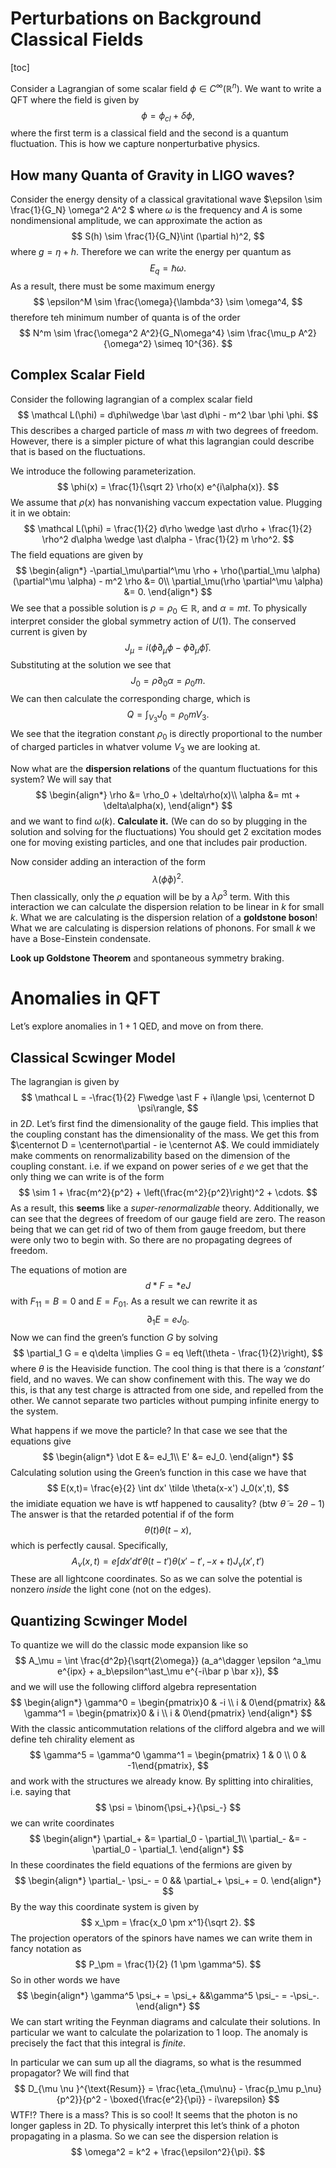 # Perturbations on Background Classical Fields

[toc]

Consider a Lagrangian of some scalar field $\phi \in C^\infty(\mathbb R^n)$. We want to write a QFT where the field is given by 
$$
\phi = \phi_{cl} + \delta \phi,
$$
where the first term is a classical field and the second is a quantum fluctuation. This is how we capture nonperturbative physics. 



## How many Quanta of Gravity in LIGO waves?

Consider the energy density of a classical gravitational wave $\epsilon \sim \frac{1}{G_N} \omega^2 A^2 $ where $\omega$ is the frequency and $A$ is some nondimensional amplitude, we can approximate the action as
$$
S(h) \sim \frac{1}{G_N}\int  (\partial h)^2,
$$
where $g = \eta + h$. Therefore we can write the energy per quantum as
$$
E_q = \hbar \omega.
$$
As a result, there must be some maximum energy
$$
\epsilon^M \sim \frac{\omega}{\lambda^3} \sim \omega^4,
$$
therefore teh minimum number of quanta is of the order
$$
N^m \sim \frac{\omega^2 A^2}{G_N\omega^4} \sim \frac{\mu_p A^2}{\omega^2} \simeq 10^{36}.
$$


## Complex Scalar Field

Consider the following lagrangian of a complex scalar field
$$
\mathcal L(\phi) = d\phi\wedge \bar \ast d\phi - m^2 \bar \phi \phi.
$$
This describes a charged particle of mass $m$ with two degrees of freedom. However, there is a simpler picture of what this lagrangian could describe that is based on the fluctuations. 

We introduce the following parameterization.
$$
\phi(x) = \frac{1}{\sqrt 2} \rho(x) e^{i\alpha(x)}.
$$
 We assume that $\rho(x)$ has nonvanishing vaccum expectation value. Plugging it in we obtain:
$$
\mathcal L(\phi) = \frac{1}{2} d\rho \wedge \ast d\rho + \frac{1}{2} \rho^2 d\alpha \wedge \ast d\alpha - \frac{1}{2} m \rho^2.
$$
The field equations are given by
$$
\begin{align*}
-\partial_\mu\partial^\mu \rho + \rho(\partial_\mu \alpha)(\partial^\mu \alpha) - m^2 \rho &= 0\\
\partial_\mu(\rho \partial^\mu \alpha) &= 0.
\end{align*}
$$
We see that a possible solution is $\rho = \rho_0 \in \mathbb R$, and $\alpha = mt$. To physically interpret consider the global symmetry action of $U(1)$. The conserved current is given by
$$
J_\mu = i(\bar \phi \partial_\mu \phi - \phi \partial_\mu \bar \phi).
$$
Substituting at the solution we see that
$$
J_0 = \rho \partial_0 \alpha = \rho_0 m.
$$
We can then calculate the corresponding charge, which is
$$
Q = \int_{V_3} J_0 = \rho_0 m V_3.
$$
We see that the itegration constant $\rho_0$ is directly proportional to the number of charged particles in whatver volume $V_3$ we are looking at. 

Now what are the **dispersion relations** of the quantum fluctuations for this system? We will say that
$$
\begin{align*}
\rho &= \rho_0 + \delta\rho(x)\\
\alpha &= mt + \delta\alpha(x),
\end{align*}
$$
and we want to find $\omega(k)$. **Calculate it.** (We can do so by plugging in the solution and solving for the fluctuations) You should get 2 excitation modes one for moving existing particles, and one that includes pair production.

Now consider adding an interaction of the form
$$
\lambda (\bar \phi \phi)^2.
$$
Then classically, only the $\rho$ equation will be by a $\lambda \rho^3$ term. With this interaction we can calculate the dispersion relation to be linear in $k$ for small $k$. What we are calculating is the dispersion relation of a **goldstone boson**! What we are calculating is dispersion relations of phonons. For small $k$ we have a Bose-Einstein condensate. 

**Look up Goldstone Theorem** and spontaneous symmetry braking. 



# Anomalies in QFT

Let’s explore anomalies in $1+1$ QED, and move on from there. 

## Classical Scwinger Model

The lagrangian is given by
$$
\mathcal L = -\frac{1}{2} F\wedge \ast F + i\langle \psi, \centernot D \psi\rangle,
$$
in $2D$. Let’s first find the dimensionality of the gauge field. This implies that the coupling constant has the dimensionality of the mass. We get this from $\centernot D = \centernot\partial - ie \centernot A$. We could immidiately make comments on renormalizability based on the dimension of the coupling constant. i.e. if we expand on power series of $e$ we get that the only thing we can write is of the form 
$$
\sim 1 + \frac{m^2}{p^2} + \left(\frac{m^2}{p^2}\right)^2 + \cdots.
$$
As a result, this **seems** like a *super-renormalizable* theory. Additionally, we can see that the degrees of freedom of our gauge field are zero. The reason being that we can get rid of two of them from gauge freedom, but there were only two to begin with. So there are no propagating degrees of freedom.

The equations of motion are 
$$
d\ast  F = \ast e J
$$
with $F_{11} = B = 0$ and $E = F_{01}$. As a result we can rewrite it as
$$
\partial_1 E = eJ_0.
$$
Now we can find the green’s function $G$ by solving 
$$
\partial_1 G = e q\delta \implies G = eq \left(\theta - \frac{1}{2}\right),
$$
where $\theta$ is the Heaviside function. The cool thing is that there is a *‘constant’* field, and no waves. We can show confinement with this. The way we do this, is that any test charge is attracted from one side, and repelled from the other. We cannot separate two particles without pumping infinite energy to the system.

What happens if we move the particle? In that case we see that the equations give
$$
\begin{align*}
\dot E &= eJ_1\\
E' &= eJ_0.
\end{align*}
$$
Calculating solution using the Green’s function in this case we have that
$$
E(x,t)= \frac{e}{2} \int dx' \tilde \theta(x-x') J_0(x',t),
$$
the imidiate equation we have is wtf happened to causality? (btw $\tilde \theta = 2\theta - 1$) The answer is that the retarded potential if of the form
$$
\theta(t)\theta(t-x),
$$
which is perfectly causal. Specifically,
$$
A_\nu (x,t) = e\int dx'dt' \theta(t-t')\theta(x'-t',-x+t) J_\nu(x',t')
$$
These are all lightcone coordinates. So as we can solve the potential is nonzero *inside* the light cone (not on the edges). 



## Quantizing Scwinger Model

To quantize we will do the classic mode expansion like so
$$
A_\mu =  \int \frac{d^2p}{\sqrt{2\omega}} (a_a^\dagger \epsilon ^a_\mu e^{ipx}  + a_b\epsilon^\ast_\mu e^{-i\bar p \bar x}),
$$
and we will use the following clifford algebra representation
$$
\begin{align*}
\gamma^0 = \begin{pmatrix}0 & -i \\ i & 0\end{pmatrix} && \gamma^1 = \begin{pmatrix}0 & i \\ i & 0\end{pmatrix}
\end{align*}
$$
With the classic anticommutation relations of the clifford algebra and we will define teh chirality element as
$$
\gamma^5 = \gamma^0 \gamma^1 = \begin{pmatrix} 1 & 0 \\ 0 & -1\end{pmatrix},
$$
and work with the structures we already know. By splitting into chiralities, i.e. saying that
$$
\psi = \binom{\psi_+}{\psi_-}
$$
we can write coordinates
$$
\begin{align*}
\partial_+ &=  \partial_0 - \partial_1\\
\partial_- &= - \partial_0 - \partial_1.
\end{align*}
$$
In these coordinates the field equations of the fermions are given by
$$
\begin{align*}
\partial_- \psi_- = 0 && \partial_+ \psi_+ = 0.
\end{align*}
$$
By the way this coordinate system is given by
$$
x_\pm  = \frac{x_0 \pm x^1}{\sqrt 2}.
$$
The projection operators of the spinors have names we can write them in fancy notation as
$$
P_\pm = \frac{1}{2} (1 \pm \gamma^5).
$$
So in other words we have
$$
\begin{align*}
\gamma^5 \psi_+ = \psi_+ &&\gamma^5 \psi_- = -\psi_-.
\end{align*}
$$
We can start writing the Feynman diagrams and calculate their solutions. In particular we want to calculate the polarization to 1 loop. The anomaly is precisely the fact that this integral is *finite*.

In particular we can sum up all the diagrams, so what is the resummed propagator? We will find that
$$
D_{\mu \nu }^{\text{Resum}} = \frac{\eta_{\mu\nu} - \frac{p_\mu p_\nu}{p^2}}{p^2 - \boxed{\frac{e^2}{\pi}} - i\varepsilon}
$$
WTF!? There is a mass? This is so cool! It seems that the photon is no longer gapless in 2D. To physically interpret this let’s think of a photon propagating in a plasma. So we can see the dispersion relation is
$$
\omega^2 = k^2 + \frac{\epsilon^2}{\pi}.
$$





















